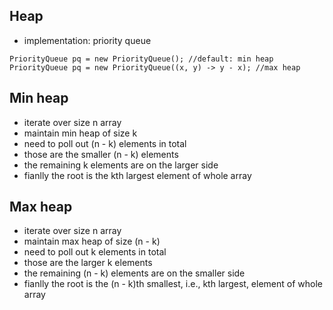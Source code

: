 ## Heap
- implementation: priority queue
```
PriorityQueue pq = new PriorityQueue(); //default: min heap
PriorityQueue pq = new PriorityQueue((x, y) -> y - x); //max heap
```

## Min heap
- iterate over size n array
- maintain min heap of size k
- need to poll out (n - k) elements in total
- those are the smaller (n - k) elements
- the remaining k elements are on the larger side
- fianlly the root is the kth largest element of whole array

## Max heap
- iterate over size n array
- maintain max heap of size (n - k)
- need to poll out k elements in total
- those are the larger k elements
- the remaining (n - k) elements are on the smaller side
- fianlly the root is the (n - k)th smallest, i.e., kth largest, element of whole array

